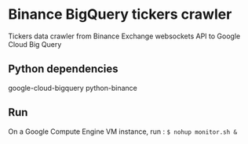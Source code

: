 # Binance BigQuery tickers crawler
Tickers data crawler from Binance Exchange websockets API to Google Cloud Big Query

## Python dependencies
google-cloud-bigquery
python-binance

## Run
On a Google Compute Engine VM instance, run :
`$ nohup monitor.sh &`
